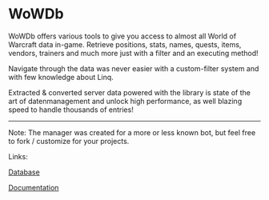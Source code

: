 WoWDb
===================


WoWDb offers various tools to give you access to almost all World of Warcraft data in-game. Retrieve positions, stats, names, quests, items, vendors, trainers and much more just with a filter and an executing method!

Navigate through the data was never easier with a custom-filter system and with few knowledge about Linq.

Extracted & converted server data powered with the library is state of the art of datenmanagement and unlock high performance, as well blazing speed to handle thousands of entries!

----------

Note: The manager was created for a more or less known bot, but feel free to fork / customize for your projects.






Links:

[Database](https://github.com/reapler/WoWDb-Database/releases/tag/3.3.5a-12340)

[Documentation](http://wowdbdocs.bitballoon.com/)


